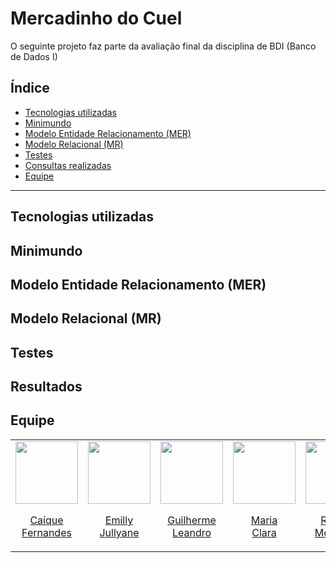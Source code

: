 # Mercadinho do Cuel

O seguinte projeto faz parte da avaliação final da disciplina de BDI (Banco de Dados I)

## Índice
- [Tecnologias utilizadas](#tecnologias-utilizadas)
- [Minimundo](#minimundo)
- [Modelo Entidade Relacionamento (MER)](#modelo-entidade-relacionamento)
- [Modelo Relacional (MR)](#modelo-relacional)
- [Testes](#testes)
- [Consultas realizadas](#consultas-realizadas)
- [Equipe](#equipe)

---

## Tecnologias utilizadas


## Minimundo


## Modelo Entidade Relacionamento (MER)


## Modelo Relacional (MR)


## Testes


## Resultados


## Equipe
<table align="center">
  <tr align="center">
  <td>
      <a href="https://github.com/Caiqueferlima">
        <img src="https://avatars.githubusercontent.com/u/130234796?v=4" width=100 />
        <p>Caíque <br/>Fernandes</p>
      </a>
    </td>
    <td>
      <a href="https://github.com/emillyjullyane">
        <img src="https://avatars.githubusercontent.com/emillyjullyane" width=100 />
        <p>Emilly <br/>Jullyane</p>
      </a>
    </td>
    <td>
      <a href="https://github.com/Guilhermeleandro-N">
        <img src="https://avatars.githubusercontent.com/Guilhermeleandro-N" width=100 />
        <p>Guilherme <br/>Leandro</p>
      </a>
    <td>
      <a href="https://github.com/mcclara18">
        <img src="https://avatars.githubusercontent.com/mcclara18" width=100 />
        <p>Maria <br/>Clara</p>
      </a>
    </td>
    <td>
      <a href="https://github.com/Rachelee18">
        <img src="https://avatars.githubusercontent.com/Rachelee18" width=100 />
        <p>Raquel <br/>Medeiros</p>
      </a>
  </tr>
